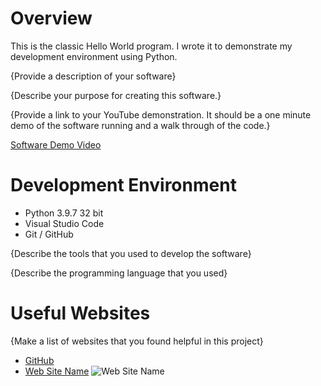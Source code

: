 # Overview

This is the classic Hello World program. I wrote it to demonstrate my development environment using Python.

{Provide a description of your software}

{Describe your purpose for creating this software.}

{Provide a link to your YouTube demonstration.  It should be a one minute demo of the software running and a walk through of the code.}

[Software Demo Video](http://youtube.link.goes.here)

# Development Environment
* Python 3.9.7 32 bit
* Visual Studio Code
* Git / GitHub

{Describe the tools that you used to develop the software}

{Describe the programming language that you used}

# Useful Websites

{Make a list of websites that you found helpful in this project}
* [GitHub](https://github.com/HUANG37W/HelloWorld)
* [Web Site Name](http://url.link.goes.here)
 ![Web Site Name](http://url.link.goes.here)